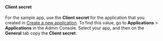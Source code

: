 #### Client secret

For the sample app, use the **Client secret** for the application that you created in
[Create a new application](/docs/guides/oie-embedded-common-org-setup/go/main/#create-a-new-application).
To find this value, go to **Applications** > **Applications** in the Admin Console.
Select your app, and then on the **General** tab copy the **Client secret**.

